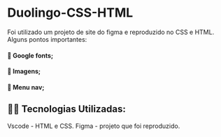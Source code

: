 # Duolingo-CSS-HTML

Foi utilizado um  projeto de site do figma e reproduzido no  CSS e HTML. Alguns pontos importantes: 

#### :small_blue_diamond: Google fonts; 
#### :small_blue_diamond: Imagens;
#### :small_blue_diamond: Menu nav;

## 👨‍💻️ Tecnologias Utilizadas:

Vscode - HTML e CSS.
Figma - projeto que foi reproduzido. 
